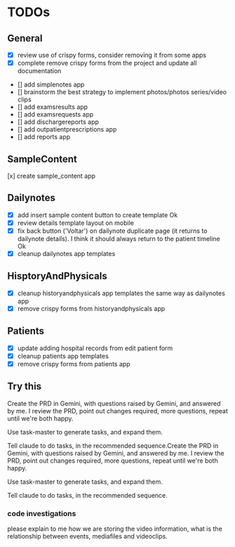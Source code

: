 # TODOs

## General

- [x] review use of crispy forms, consider removing it from some apps
- [x] complete remove crispy forms from the project and update all documentation
- [] add simplenotes app
- [] brainstorm the best strategy to implement photos/photos series/video clips
- [] add examsresults app
- [] add examsrequests app
- [] add dischargereports app
- [] add outpatientprescriptions app
- [] add reports app

## SampleContent

[x] create sample_content app

## Dailynotes

- [x] add insert sample content button to create template Ok
- [x] review details template layout on mobile
- [x] fix back button ('Voltar') on dailynote duplicate page (it returns to dailynote details). I think it should always return to the patient timeline Ok
- [x] cleanup dailynotes app templates

## HisptoryAndPhysicals

- [x] cleanup historyandphysicals app templates the same way as dailynotes app
- [x] remove crispy forms from historyandphysicals app

## Patients

- [x] update adding hospital records from edit patient form
- [x] cleanup patients app templates
- [x] remove crispy forms from patients app

## Try this

Create the PRD in Gemini, with questions raised by Gemini, and answered by me. I review the PRD, point out changes required, more questions, repeat until we're both happy.

Use task-master to generate tasks, and expand them.

Tell claude to do tasks, in the recommended sequence.Create the PRD in Gemini, with questions raised by Gemini, and answered by me. I review the PRD, point out changes required, more questions, repeat until we're both happy.

Use task-master to generate tasks, and expand them.

Tell claude to do tasks, in the recommended sequence.

### code investigations

please explain to me how we are storing the video information, what is the relationship between events, mediafiles and videoclips.
